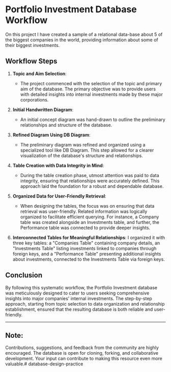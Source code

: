 # Portfolio Investment Database Workflow

On this project I have created a sample of a relational data-base about 5 of the biggest companies in the world, providing information about some of their biggest investments.

## Workflow Steps

1. **Topic and Aim Selection**:
   - The project commenced with the selection of the topic and primary aim of the database. The primary objective was to provide users with detailed insights into internal investments made by these major  corporations.

2. **Initial Handwritten Diagram**:
   - An initial concept diagram was hand-drawn to outline the preliminary relationships and structure of the database.

3. **Refined Diagram Using DB Diagram**:
   - The preliminary diagram was refined and organized using a specialized tool like DB Diagram. This step allowed for a clearer visualization of the database's structure and relationships.

4. **Table Creation with Data Integrity in Mind**:
   - During the table creation phase, utmost attention was paid to data integrity, ensuring that relationships were accurately defined. This approach laid the foundation for a robust and dependable database.

5. **Organized Data for User-Friendly Retrieval**:
   - When designing the tables, the focus was on ensuring that data retrieval was user-friendly. Related information was logically organized to facilitate efficient querying. For instance, a Company table was created alongside an Investments table, and further, the Performance table was connected to provide deeper insights.

6. **Interconnected Tables for Meaningful Relationships**:
    I organized it with three key tables: a "Companies Table" containing company details, an "Investments Table" listing investments linked to companies through foreign keys, and a "Performance Table" presenting additional insights about investments, connected to the Investments Table via foreign keys. 
## Conclusion

By following this systematic workflow, the Portfolio Investment database was meticulously designed to cater to users seeking comprehensive insights into major companies' internal investments. The step-by-step approach, starting from topic selection to data organization and relationship establishment, ensured that the resulting database is both reliable and user-friendly.

---

**Note**:
---

Contributions, suggestions, and feedback from the community are highly encouraged. The database is open for cloning, forking, and collaborative development. Your input can contribute to making this resource even more valuable.#   d a t a b a s e - d e s i g n - p r a c t i c e  
 